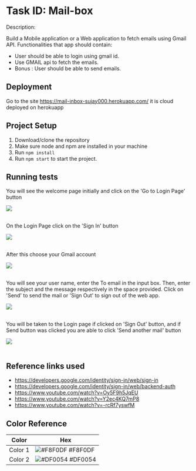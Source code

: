 # Task ID: Mail-box

Description:

Build a Mobile application or a Web application to fetch emails using Gmail API.
Functionalities that app should contain:
* User should be able to login using gmail id.
* Use GMAIL api to fetch the emails.
* Bonus : User should be able to send emails.


## Deployment

Go to the site https://mail-inbox-sujay000.herokuapp.com/ it is cloud deployed on herokuapp


## Project Setup

1. Download/clone the repository
2. Make sure node and npm are installed in your machine
3. Run `npm install`
4. Run `npm start` to start the project.

## Running tests

You will see the welcome page initially and click on the 'Go to Login Page' button

<img src="https://www.linkpicture.com/q/welcomecap.png" > <br><br>

On the Login Page click on the 'Sign In' button

<img src="https://www.linkpicture.com/q/loginCap.png"><br><br>

After this choose your Gmail account 

<img src="https://www.linkpicture.com/q/chooseAccCap.png"><br><br>

You will see your user name, enter the To email in the input box. Then, enter the subject and the message respectively in the space provided. Click on 'Send' to send the mail or 'Sign Out' to sign out of the web app.

<img src="https://www.linkpicture.com/q/sendMail.png"><br><br>

You will be taken to the Login page if clicked on 'Sign Out' button, and if Send button was clicked you are able to click 'Send another mail' button

<img src = "https://www.linkpicture.com/q/sendAnotherMail.png"><br><br>

## Reference links used
* https://developers.google.com/identity/sign-in/web/sign-in
* https://developers.google.com/identity/sign-in/web/backend-auth
* https://www.youtube.com/watch?v=Oy5F9h5JqEU
* https://www.youtube.com/watch?v=Y2ec4KQ7mP8
* https://www.youtube.com/watch?v=-rcRf7yswfM


## Color Reference

| Color             | Hex                                                                |
| ----------------- | ------------------------------------------------------------------ |
|  Color 1 | ![#F8F0DF](https://via.placeholder.com/10/F8F0DF?text=+) #F8F0DF |
|  Color 2 | ![#DF0054](https://via.placeholder.com/10/DF0054?text=+) #DF0054 |



